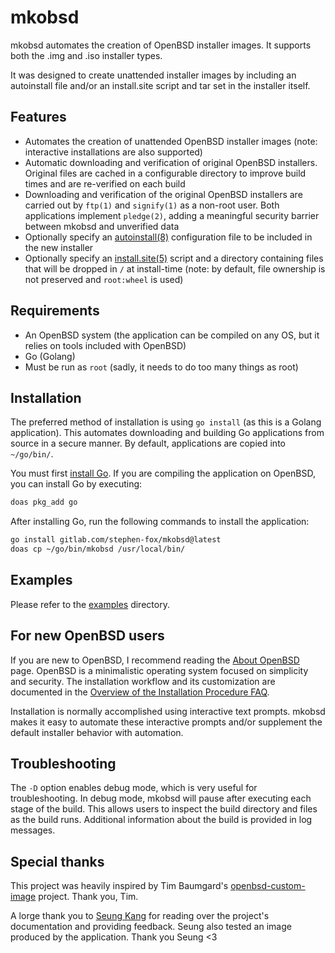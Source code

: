 # mkobsd

mkobsd automates the creation of OpenBSD installer images.
It supports both the .img and .iso installer types.

It was designed to create unattended installer images by including
an autoinstall file and/or an install.site script and tar set in
the installer itself.

## Features

- Automates the creation of unattended OpenBSD installer images
  (note: interactive installations are also supported)
- Automatic downloading and verification of original OpenBSD installers.
  Original files are cached in a configurable directory to improve build
  times and are re-verified on each build
- Downloading and verification of the original OpenBSD installers are carried
  out by `ftp(1)` and `signify(1)` as a non-root user. Both applications
  implement `pledge(2)`, adding a meaningful security barrier between
  mkobsd and unverified data
- Optionally specify an [autoinstall(8)][autoinstall] configuration file
  to be included in the new installer
- Optionally specify an [install.site(5)][install.site] script and
  a directory containing files that will be dropped in `/` at install-time
  (note: by default, file ownership is not preserved and `root:wheel`
  is used)

[autoinstall]: https://man.openbsd.org/autoinstall.8
[install.site]: https://man.openbsd.org/install.site.5

## Requirements

- An OpenBSD system (the application can be compiled on any OS, but it
  relies on tools included with OpenBSD)
- Go (Golang)
- Must be run as `root` (sadly, it needs to do too many things as root)

## Installation

The preferred method of installation is using `go install` (as this is
a Golang application). This automates downloading and building Go
applications from source in a secure manner. By default, applications
are copied into `~/go/bin/`.

You must first [install Go](https://golang.org/doc/install). If you are
compiling the application on OpenBSD, you can install Go by executing:

```sh
doas pkg_add go
```

After installing Go, run the following commands to install the application:

```sh
go install gitlab.com/stephen-fox/mkobsd@latest
doas cp ~/go/bin/mkobsd /usr/local/bin/
```

## Examples

Please refer to the [examples](examples) directory.

## For new OpenBSD users

If you are new to OpenBSD, I recommend reading the [About OpenBSD][about]
page. OpenBSD is a minimalistic operating system focused on simplicity and
security. The installation workflow and its customization are documented in
the [Overview of the Installation Procedure FAQ][installation].

Installation is normally accomplished using interactive text prompts.
mkobsd makes it easy to automate these interactive prompts and/or
supplement the default installer behavior with automation.

[about]: https://www.openbsd.org/faq/faq1.html#WhatIs
[installation]: https://www.openbsd.org/faq/faq4.html#bsd.rd

## Troubleshooting

The `-D` option enables debug mode, which is very useful for troubleshooting.
In debug mode, mkobsd will pause after executing each stage of the build.
This allows users to inspect the build directory and files as the build
runs. Additional information about the build is provided in log messages.

## Special thanks

This project was heavily inspired by Tim Baumgard's
[openbsd-custom-image](https://github.com/tbaumgard/openbsd-custom-image)
project. Thank you, Tim.

A lorge thank you to [Seung Kang](https://github.com/SeungKang) for reading
over the project's documentation and providing feedback. Seung also tested
an image produced by the application. Thank you Seung <3
